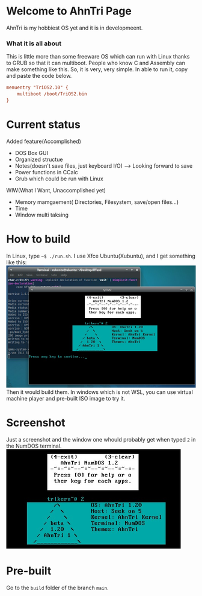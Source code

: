 # Welcome to AhnTri Page

AhnTri is my hobbiest OS yet and it is in developmeent.

### What it is all about

This is little more than some freeware OS which can run with Linux thanks to GRUB so that it can multiboot. People who know C and Assembly can make something like this.
So, it is very, very simple.
In able to run it, copy and paste the code below.

```INI
menuentry "TriOS2.10" {
	multiboot /boot/TriOS2.bin
}
```
# Current status
Added feature(Accomplished)
- DOS Box GUI
- Organized structue
- Notes(doesn't save files, just keyboard I/O) --> Looking forward to save
- Power functions in CCalc
- Grub which could be run with Linux

WIW(What I Want, Unaccomplished yet)
- Memory mamgaement( Directories, Filesystem, save/open files...)
- Time
- Window multi taksing

# How to build
In Linux, type `~$ ./run.sh`. I use Xfce Ubuntu(Xubuntu), and I get something like this:
![Screenshot of building](adsf.jpg)
Then it would build them. In windows which is not WSL, you can use virtual machine player and pre-built ISO image to try it.

# Screenshot
Just a screenshot and the window one whould probably get when typed `2` in the NumDOS terminal.
![Screenshot of 1.2 beta 2](sshot.jpg)

# Pre-built
Go to the `build` folder of the branch `main`.
